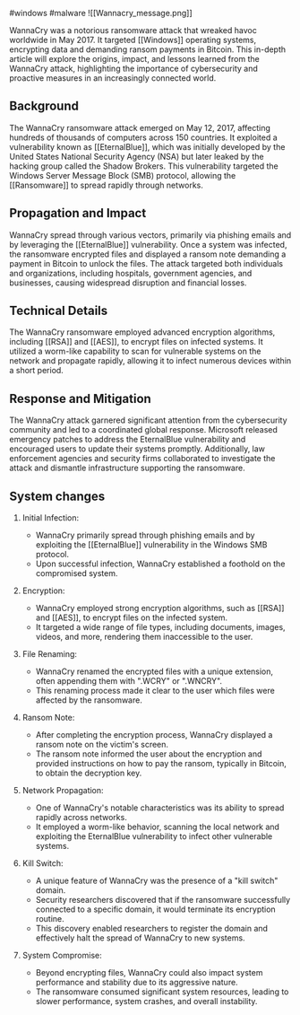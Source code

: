#windows #malware 
![[Wannacry_message.png]]

WannaCry was a notorious ransomware attack that wreaked havoc worldwide in May 2017. It targeted [[Windows]] operating systems, encrypting data and demanding ransom payments in Bitcoin. This in-depth article will explore the origins, impact, and lessons learned from the WannaCry attack, highlighting the importance of cybersecurity and proactive measures in an increasingly connected world.

## Background
The WannaCry ransomware attack emerged on May 12, 2017, affecting hundreds of thousands of computers across 150 countries. It exploited a vulnerability known as [[EternalBlue]], which was initially developed by the United States National Security Agency (NSA) but later leaked by the hacking group called the Shadow Brokers. This vulnerability targeted the Windows Server Message Block (SMB) protocol, allowing the [[Ransomware]] to spread rapidly through networks.

## Propagation and Impact
WannaCry spread through various vectors, primarily via phishing emails and by leveraging the [[EternalBlue]] vulnerability. Once a system was infected, the ransomware encrypted files and displayed a ransom note demanding a payment in Bitcoin to unlock the files. The attack targeted both individuals and organizations, including hospitals, government agencies, and businesses, causing widespread disruption and financial losses.

## Technical Details
The WannaCry ransomware employed advanced encryption algorithms, including [[RSA]] and [[AES]], to encrypt files on infected systems. It utilized a worm-like capability to scan for vulnerable systems on the network and propagate rapidly, allowing it to infect numerous devices within a short period.

## Response and Mitigation
The WannaCry attack garnered significant attention from the cybersecurity community and led to a coordinated global response. Microsoft released emergency patches to address the EternalBlue vulnerability and encouraged users to update their systems promptly. Additionally, law enforcement agencies and security firms collaborated to investigate the attack and dismantle infrastructure supporting the ransomware.

## System changes
1. Initial Infection:
   - WannaCry primarily spread through phishing emails and by exploiting the [[EternalBlue]] vulnerability in the Windows SMB protocol.
   - Upon successful infection, WannaCry established a foothold on the compromised system.

2. Encryption:
   - WannaCry employed strong encryption algorithms, such as [[RSA]] and [[AES]], to encrypt files on the infected system.
   - It targeted a wide range of file types, including documents, images, videos, and more, rendering them inaccessible to the user.

3. File Renaming:
   - WannaCry renamed the encrypted files with a unique extension, often appending them with ".WCRY" or ".WNCRY".
   - This renaming process made it clear to the user which files were affected by the ransomware.

4. Ransom Note:
   - After completing the encryption process, WannaCry displayed a ransom note on the victim's screen.
   - The ransom note informed the user about the encryption and provided instructions on how to pay the ransom, typically in Bitcoin, to obtain the decryption key.

5. Network Propagation:
   - One of WannaCry's notable characteristics was its ability to spread rapidly across networks.
   - It employed a worm-like behavior, scanning the local network and exploiting the EternalBlue vulnerability to infect other vulnerable systems.

6. Kill Switch:
   - A unique feature of WannaCry was the presence of a "kill switch" domain.
   - Security researchers discovered that if the ransomware successfully connected to a specific domain, it would terminate its encryption routine.
   - This discovery enabled researchers to register the domain and effectively halt the spread of WannaCry to new systems.

7. System Compromise:
   - Beyond encrypting files, WannaCry could also impact system performance and stability due to its aggressive nature.
   - The ransomware consumed significant system resources, leading to slower performance, system crashes, and overall instability.